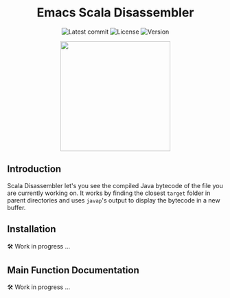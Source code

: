 <div align="center">
  
# Emacs Scala Disassembler  

![Latest commit](https://img.shields.io/github/last-commit/tomas-ramos21/Emacs-Scala-Disassembler/main?style=flat)
![License](https://img.shields.io/github/license/tomas-ramos21/Emacs-Scala-Disassembler?color=purple)
![Version](https://img.shields.io/github/manifest-json/v/tomas-ramos21/Emacs-Scala-Disassembler?color=purple)

<img src="https://i.imgur.com/DLwf6Qe.png" width="256" height="256">

</div>

## Introduction
Scala Disassembler let's you see the compiled Java bytecode of the file you are currently working on. It works by finding the closest `target` folder in parent directories and uses `javap`'s output to display the bytecode in a new buffer.

## Installation
🛠 Work in progress ...

## Main Function Documentation
🛠 Work in progress ...
